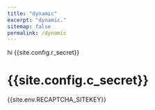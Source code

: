 ```yaml
---
title: "dynamic"
excerpt: "dynamic."
sitemap: false
permalink: /dynamic
---
```

hi {{site.config.r_secret}} 
# {{site.config.c_secret}}
{{site.env.RECAPTCHA_SITEKEY}}